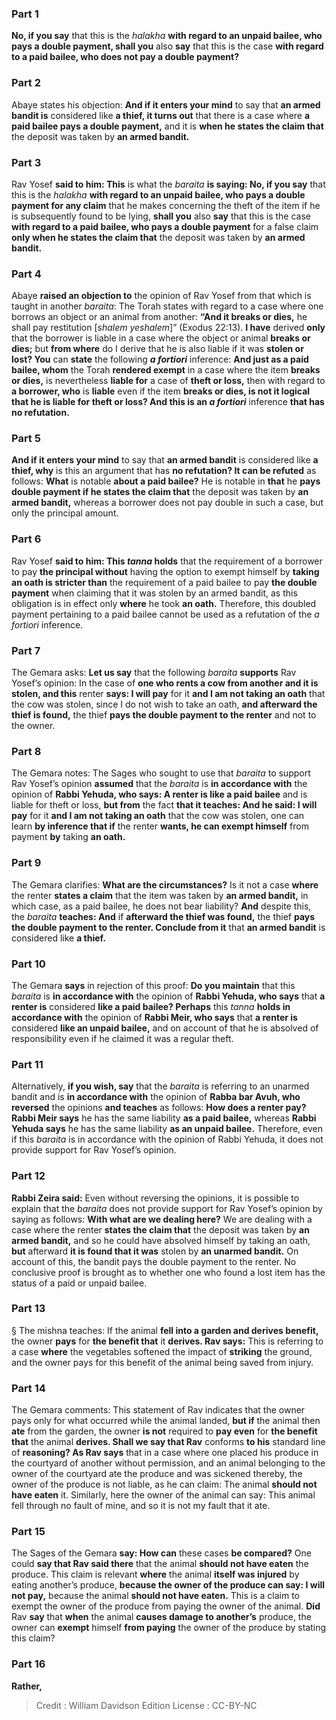 
### Part 1
<b>No, if you say</b> that this is the <i>halakha</i> <b>with regard to an unpaid bailee, who pays a double payment, shall you</b> also <b>say</b> that this is the case <b>with regard to a paid bailee, who does not pay a double payment?</b>

### Part 2
Abaye states his objection: <b>And if it enters your mind</b> to say that <b>an armed bandit is</b> considered like <b>a thief, it turns out</b> that there is a case where <b>a paid bailee pays a double payment,</b> and it is <b>when he states the claim that</b> the deposit was taken by <b>an armed bandit.</b>

### Part 3
Rav Yosef <b>said to him: This</b> is what the <i>baraita</i> <b>is saying: No, if you say</b> that this is the <i>halakha</i> <b>with regard to an unpaid bailee, who pays a double payment for any claim</b> that he makes concerning the theft of the item if he is subsequently found to be lying, <b>shall you</b> also <b>say</b> that this is the case <b>with regard to a paid bailee, who pays a double payment</b> for a false claim <b>only when he states the claim that</b> the deposit was taken by <b>an armed bandit.</b>

### Part 4
Abaye <b>raised an objection to</b> the opinion of Rav Yosef from that which is taught in another <i>baraita</i>: The Torah states with regard to a case where one borrows an object or an animal from another: <b>“And it breaks or dies,</b> he shall pay restitution [<i>shalem yeshalem</i>]” (Exodus 22:13). <b>I have</b> derived <b>only</b> that the borrower is liable in a case where the object or animal <b>breaks or dies;</b> but <b>from where</b> do I derive that he is also liable if it was <b>stolen or lost? You</b> can <b>state</b> the following <b><i>a fortiori</i></b> inference: <b>And just as a paid bailee, whom</b> the Torah <b>rendered exempt</b> in a case where the item <b>breaks or dies,</b> is nevertheless <b>liable for</b> a case of <b>theft or loss,</b> then with regard to <b>a borrower, who</b> is <b>liable</b> even if the item <b>breaks or dies, is not it logical that he is liable for theft or loss? And this is an <i>a fortiori</i></b> inference <b>that has no refutation.</b>

### Part 5
<b>And if it enters your mind</b> to say that <b>an armed bandit</b> is considered like <b>a thief, why</b> is this an argument that has <b>no refutation? It can be refuted</b> as follows: <b>What</b> is notable <b>about a paid bailee?</b> He is notable in <b>that</b> he <b>pays double payment if he states the claim that</b> the deposit was taken by <b>an armed bandit,</b> whereas a borrower does not pay double in such a case, but only the principal amount.

### Part 6
Rav Yosef <b>said to him: This <i>tanna</i> holds</b> that the requirement of a borrower to pay <b>the principal without</b> having the option to exempt himself by <b>taking an oath is stricter than</b> the requirement of a paid bailee to pay <b>the double payment</b> when claiming that it was stolen by an armed bandit, as this obligation is in effect only <b>where</b> he took <b>an oath.</b> Therefore, this doubled payment pertaining to a paid bailee cannot be used as a refutation of the <i>a fortiori</i> inference.

### Part 7
The Gemara asks: <b>Let us say</b> that the following <i>baraita</i> <b>supports</b> Rav Yosef’s opinion: In the case of <b>one who rents a cow from another and it is stolen, and this</b> renter <b>says: I will pay</b> for it <b>and I am not taking an oath</b> that the cow was stolen, since I do not wish to take an oath, <b>and afterward the thief is found,</b> the thief <b>pays the double payment to the renter</b> and not to the owner.

### Part 8
The Gemara notes: The Sages who sought to use that <i>baraita</i> to support Rav Yosef’s opinion <b>assumed</b> that the <i>baraita</i> is <b>in accordance with</b> the opinion of <b>Rabbi Yehuda, who says: A renter is like a paid bailee</b> and is liable for theft or loss, <b>but from</b> the fact <b>that it teaches: And he said: I will pay</b> for it <b>and I am not taking an oath</b> that the cow was stolen, one can learn <b>by inference that if</b> the renter <b>wants, he can exempt himself</b> from payment <b>by</b> taking <b>an oath.</b>

### Part 9
The Gemara clarifies: <b>What are the circumstances?</b> Is it not a case <b>where</b> the renter <b>states a claim</b> that the item was taken by <b>an armed bandit,</b> in which case, as a paid bailee, he does not bear liability? <b>And</b> despite this, the <i>baraita</i> <b>teaches: And</b> if <b>afterward the thief was found,</b> the thief <b>pays the double payment to the renter. Conclude from it</b> that <b>an armed bandit</b> is considered like <b>a thief.</b>

### Part 10
The Gemara <b>says</b> in rejection of this proof: <b>Do you maintain</b> that this <i>baraita</i> is <b>in accordance with</b> the opinion of <b>Rabbi Yehuda, who says</b> that <b>a renter is</b> considered <b>like a paid bailee? Perhaps</b> this <i>tanna</i> <b>holds in accordance with</b> the opinion of <b>Rabbi Meir, who says</b> that <b>a renter is</b> considered <b>like an unpaid bailee,</b> and on account of that he is absolved of responsibility even if he claimed it was a regular theft.

### Part 11
Alternatively, <b>if you wish, say</b> that the <i>baraita</i> is referring to an unarmed bandit and is <b>in accordance with</b> the opinion of <b>Rabba bar Avuh, who reversed</b> the opinions <b>and teaches</b> as follows: <b>How does a renter pay? Rabbi Meir says</b> he has the same liability <b>as a paid bailee,</b> whereas <b>Rabbi Yehuda says</b> he has the same liability <b>as an unpaid bailee.</b> Therefore, even if this <i>baraita</i> is in accordance with the opinion of Rabbi Yehuda, it does not provide support for Rav Yosef’s opinion.

### Part 12
<b>Rabbi Zeira said:</b> Even without reversing the opinions, it is possible to explain that the <i>baraita</i> does not provide support for Rav Yosef’s opinion by saying as follows: <b>With what are we dealing here?</b> We are dealing with a case where the renter <b>states the claim that</b> the deposit was taken by <b>an armed bandit,</b> and so he could have absolved himself by taking an oath, <b>but</b> afterward <b>it is found that it was</b> stolen by <b>an unarmed bandit.</b> On account of this, the bandit pays the double payment to the renter. No conclusive proof is brought as to whether one who found a lost item has the status of a paid or unpaid bailee.

### Part 13
§ The mishna teaches: If the animal <b>fell into a garden and derives benefit,</b> the owner <b>pays</b> for <b>the benefit that</b> it <b>derives. Rav says:</b> This is referring to a case <b>where</b> the vegetables softened the impact of <b>striking</b> the ground, and the owner pays for this benefit of the animal being saved from injury.

### Part 14
The Gemara comments: This statement of Rav indicates that the owner pays only for what occurred while the animal landed, <b>but if</b> the animal then <b>ate</b> from the garden, the owner <b>is not</b> required to <b>pay even</b> for <b>the benefit that</b> the animal <b>derives. Shall we say that Rav</b> conforms <b>to his</b> standard line of <b>reasoning? As Rav says</b> that in a case where one placed his produce in the courtyard of another without permission, and an animal belonging to the owner of the courtyard ate the produce and was sickened thereby, the owner of the produce is not liable, as he can claim: The animal <b>should not have eaten</b> it. Similarly, here the owner of the animal can say: This animal fell through no fault of mine, and so it is not my fault that it ate.

### Part 15
The Sages of the Gemara <b>say: How can</b> these cases <b>be compared?</b> One could <b>say that Rav said there</b> that the animal <b>should not have eaten</b> the produce. This claim is relevant <b>where</b> the animal <b>itself was injured</b> by eating another’s produce, <b>because the owner of the produce can say: I will not pay,</b> because the animal <b>should not have eaten.</b> This is a claim to exempt the owner of the produce from paying the owner of the animal. <b>Did</b> Rav <b>say</b> that <b>when</b> the animal <b>causes damage to another’s</b> produce, the owner can <b>exempt</b> himself <b>from paying</b> the owner of the produce by stating this claim?

### Part 16
<b>Rather,</b>

>Credit : William Davidson Edition
>License : CC-BY-NC